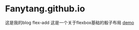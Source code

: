 # Fanytang.github.io
这是我的blog
 flex-add
这是一个关于flexbox基础的骰子布局
 [demo](http://fanytang/flex-add/sprite.html)
